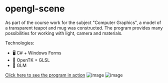 
# opengl-scene
As part of the course work for the subject "Computer Graphics", a model of a transparent teapot and mug was constructed. The program provides many possibilities for working with light, camera and materials.

Technologies:
* 🖥️ C# + Windows Forms
* 🎨 OpenTK + GLSL
* 🧮 GLM

[Click here to see the program in action](https://drive.google.com/file/d/16nxZ0a9HpLBgl_1DkkRuP7GdwdvEzzHE/view?usp=sharing)
![image](https://github.com/mahalichev/opengl-scene/assets/54910038/9323adfd-9948-4fa7-a9a7-a5f2a62c440d)
![image](https://github.com/mahalichev/opengl-scene/assets/54910038/6aee3f07-cace-46ee-a3fa-db5f387ec200)
